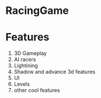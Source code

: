 # RacingGame

# Features
1) 3D Gameplay
2) AI racers
3) Lightining
4) Shadow and advance 3d features
5) UI
6) Levels
7) other cool features
